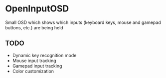 # OpenInputOSD
Small OSD which shows which inputs (keyboard keys, mouse and gamepad buttons, etc.) are being held

## TODO
- Dynamic key recognition mode
- Mouse input tracking
- Gamepad input tracking
- Color customization

